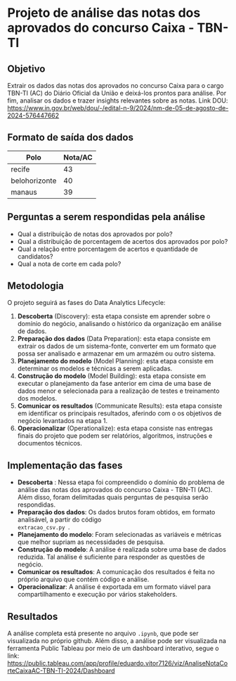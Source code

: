 # Projeto de análise das notas dos aprovados do concurso Caixa - TBN-TI

## Objetivo

Extrair os dados das notas dos aprovados no concurso Caixa para o cargo TBN-TI (AC) do Diário Oficial da União e deixá-los prontos para análise. Por fim, analisar os dados e trazer insights relevantes sobre as notas. 
Link DOU: https://www.in.gov.br/web/dou/-/edital-n-9/2024/nm-de-05-de-agosto-de-2024-576447662

## Formato de saída dos dados

| Polo | Nota/AC |
|------|---------|
| recife     |  43       |
| belohorizonte     |    40    |
|  manaus    |   39      |

## Perguntas a serem respondidas pela análise

- Qual a distribuição de notas dos aprovados por polo?
- Qual a distribuição de porcentagem de acertos dos aprovados por polo?
- Qual a relação entre porcentagem de acertos e quantidade de candidatos?
- Qual a nota de corte em cada polo?

## Metodologia

O projeto seguirá as fases do Data Analytics Lifecycle:

1. **Descoberta** (Discovery): esta etapa consiste em aprender sobre o domínio do negócio, analisando o histórico da organização em análise de dados.
2. **Preparação dos dados** (Data Preparation): esta etapa consiste em extrair os dados de um sistema-fonte, converter em um formato que possa ser analisado e armazenar em um armazém ou outro sistema.
3. **Planejamento do modelo** (Model Planning): esta etapa consiste em determinar os modelos e técnicas a serem aplicadas.
4. **Construção do modelo** (Model Building): esta etapa consiste em executar o planejamento da fase anterior em cima de uma base de dados menor e selecionada para a realização de testes e treinamento dos modelos.
5. **Comunicar os resultados** (Communicate Results): esta etapa consiste em identificar os principais resultados, aferindo com o os objetivos de negócio levantados na etapa 1. 
6. **Operacionalizar** (Operationalize): esta etapa consiste nas entregas finais do projeto que podem ser relatórios, algoritmos, instruções e documentos técnicos. 

## Implementação das fases

- **Descoberta** : Nessa etapa foi compreendido o domínio do problema de análise das notas dos aprovados do concurso Caixa - TBN-TI (AC). Além disso, foram delimitadas quais perguntas de pesquisa serão respondidas. 
- **Preparação dos dados**: Os dados brutos foram obtidos, em formato analisável, a partir do código <code> extracao_csv.py </code>.
- **Planejamento do modelo**: Foram selecionadas as variáveis e métricas que melhor supriam as necessidades de pesquisa.
- **Construção do modelo**: A análise é realizada sobre uma base de dados reduzida. Tal análise é suficiente para responder as questões de negócio.
- **Comunicar os resultados**: A comunicação dos resultados é feita no próprio arquivo que contém código e análise.
- **Operacionalizar**: A análise é exportada em um formato viável para compartilhamento e execução por vários stakeholders.

## Resultados

A análise completa está presente no arquivo <code>.ipynb</code>, que pode ser visualizada no próprio github. Além disso, a análise pode ser visualizada na ferramenta Public Tableau por meio de um dashboard interativo, segue o link: https://public.tableau.com/app/profile/eduardo.vitor7126/viz/AnaliseNotaCorteCaixaAC-TBN-TI-2024/Dashboard

